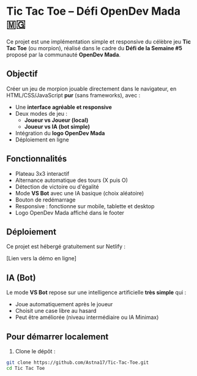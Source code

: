 # Tic Tac Toe – Défi OpenDev Mada 🇲🇬

Ce projet est une implémentation simple et responsive du célèbre jeu **Tic Tac Toe** (ou morpion), réalisé dans le cadre du **Défi de la Semaine #5** proposé par la communauté **OpenDev Mada**.

## Objectif

Créer un jeu de morpion jouable directement dans le navigateur, en HTML/CSS/JavaScript **pur** (sans frameworks), avec :

- Une **interface agréable et responsive**
- Deux modes de jeu :
  - **Joueur vs Joueur (local)**
  - **Joueur vs IA (bot simple)**
- Intégration du **logo OpenDev Mada**
- Déploiement en ligne

## Fonctionnalités

- Plateau 3x3 interactif
- Alternance automatique des tours (X puis O)
- Détection de victoire ou d'égalité
- Mode **VS Bot** avec une IA basique (choix aléatoire)
- Bouton de redémarrage
- Responsive : fonctionne sur mobile, tablette et desktop
- Logo OpenDev Mada affiché dans le footer


## Déploiement

Ce projet est hébergé gratuitement sur Netlify :

 [Lien vers la démo en ligne]

## IA (Bot)

Le mode **VS Bot** repose sur une intelligence artificielle **très simple** qui :

- Joue automatiquement après le joueur
- Choisit une case libre au hasard
- Peut être améliorée (niveau intermédiaire ou IA Minimax)

## Pour démarrer localement

1. Clone le dépôt :

```bash
git clone https://github.com/Astna17/Tic-Tac-Toe.git
cd Tic Tac Toe
